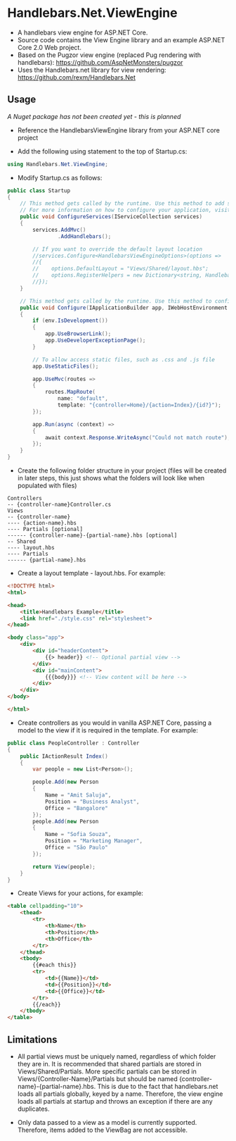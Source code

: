 # Handlebars.Net.ViewEngine

* A handlebars view engine for ASP.NET Core.
* Source code contains the View Engine library and an example ASP.NET Core 2.0 Web project.
* Based on the Pugzor view engine (replaced Pug rendering with handlebars): https://github.com/AspNetMonsters/pugzor
* Uses the Handlebars.net library for view rendering: https://github.com/rexm/Handlebars.Net


## Usage

*A Nuget package has not been created yet - this is planned*

* Reference the HandlebarsViewEngine library from your ASP.NET core project

* Add the following using statement to the top of Startup.cs:
```C#
using Handlebars.Net.ViewEngine;
```

* Modify Startup.cs as follows:

```C#
public class Startup
{
    // This method gets called by the runtime. Use this method to add services to the container.
    // For more information on how to configure your application, visit https://go.microsoft.com/fwlink/?LinkID=398940
    public void ConfigureServices(IServiceCollection services)
    {
        services.AddMvc()
                .AddHandlebars();

        // If you want to override the default layout location
        //services.Configure<HandlebarsViewEngineOptions>(options =>
        //{
        //    options.DefaultLayout = "Views/Shared/layout.hbs";
        //    options.RegisterHelpers = new Dictionary<string, HandlebarsHelper> { }
        //});
    }

    // This method gets called by the runtime. Use this method to configure the HTTP request pipeline.
    public void Configure(IApplicationBuilder app, IWebHostEnvironment env)
    {
        if (env.IsDevelopment())
        {
            app.UseBrowserLink();
            app.UseDeveloperExceptionPage();
        }

        // To allow access static files, such as .css and .js file
        app.UseStaticFiles();

        app.UseMvc(routes =>
        {
            routes.MapRoute(
                name: "default",
                template: "{controller=Home}/{action=Index}/{id?}");
        });

        app.Run(async (context) =>
        {
            await context.Response.WriteAsync("Could not match route");
        });
    }
}
```
* Create the following folder structure in your project (files will be created in later steps, this just shows what the folders will look like when populated with files)
```
Controllers
-- {controller-name}Controller.cs
Views
-- {controller-name}
---- {action-name}.hbs
---- Partials [optional]
------ {controller-name}-{partial-name}.hbs [optional]
-- Shared
---- layout.hbs
---- Partials
------ {partial-name}.hbs
```

* Create a layout template - layout.hbs. For example:
```HTML
<!DOCTYPE html>
<html>

<head>
    <title>Handlebars Example</title>   
    <link href="./style.css" rel="stylesheet">
</head>

<body class="app">
    <div>
        <div id="headerContent">
            {{> header}} <!-- Optional partial view -->
        </div>
        <div id="mainContent">
            {{{body}}} <!-- View content will be here -->
        </div>
    </div>
</body>

</html>
```

* Create controllers as you would in vanilla ASP.NET Core, passing a model to the view if it is required in the template. For example:

```C#
public class PeopleController : Controller
{
    public IActionResult Index()
    {
        var people = new List<Person>();

        people.Add(new Person
        {
            Name = "Amit Saluja",
            Position = "Business Analyst",
            Office = "Bangalore"
        });
        people.Add(new Person
        {
            Name = "Sofia Souza",
            Position = "Marketing Manager",
            Office = "São Paulo"
        });

        return View(people);
    }
}
```
* Create Views for your actions, for example:

```HTML
<table cellpadding="10">
    <thead>
        <tr>
            <th>Name</th>
            <th>Position</th>
            <th>Office</th>
        </tr>
    </thead>
    <tbody>
        {{#each this}}
        <tr>
            <td>{{Name}}</td>
            <td>{{Position}}</td>
            <td>{{Office}}</td>
        </tr>
        {{/each}}
    </tbody>
</table>
```


## Limitations

* All partial views must be uniquely named, regardless of which folder they are in. It is recommended that shared partials are stored in Views/Shared/Partials. More specific partials can be stored in Views/{Controller-Name}/Partials but should be named {controller-name}-{partial-name}.hbs. This is due to the fact that handlebars.net loads all partials globally, keyed by a name. Therefore, the view engine loads all partials at startup and throws an exception if there are any duplicates.

* Only data passed to a view as a model is currently supported. Therefore, items added to the ViewBag are not accessible.

